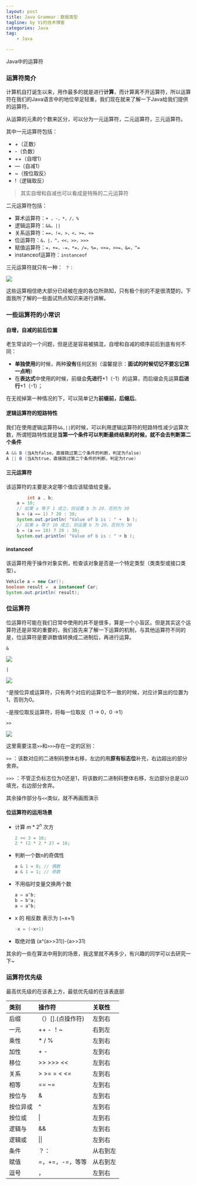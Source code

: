 ```yaml
---
layout: post  
title: Java Grammar：数据类型
tagline: by Vi的技术博客
categories: Java  
tag: 
    - Java

---
```


Java中的运算符

<!--more-->

### 运算符简介

计算机自打诞生以来，用作最多的就是进行**计算**，而计算离不开运算符，所以运算符在我们的Java语言中的地位举足轻重，我们现在就来了解一下Java给我们提供的运算符。

从运算的元素的个数来区分，可以分为一元运算符，二元运算符，三元运算符。

其中一元运算符包括：

- +（正数）
- -（负数）
- ++（自增1）
- —（自减1）
- ~（按位取反）
- !（逻辑取反）

> 其实自增和自减也可以看成是特殊的二元运算符

二元运算符包括：

- 算术运算符：`+ ，-，*，/，%`
- 逻辑运算符：`&&，||`
- 关系运算符：`==，!=，>，<，>=，<=`
- 位运算符：`&，|，^，<<，>>，>>>`
- 赋值运算符：`=，+=，-=，*=，/=，%=，<<=，>>=，&=，^=`
- instanceof运算符：`instanceof`

三元运算符就只有一种：` ？：`

![](http://www.justdojava.com/assets/images/2019/java/image_vi/08_11/1.jpg)

这些运算相信绝大部分已经被在座的各位所熟知，只有极个别的不是很清楚的，下面我所了解的一些面试热点知识来进行讲解。

### 一些运算符的小常识



#### 自增，自减的前后位置

老生常谈的一个问题，但是还是容易被搞混，自增和自减的顺序前后到底有何不同：

- **单独使用**的时候，两种**没有**任何区别（温馨提示：**面试的时候切记不要忘记第一点哟**）
- 在**表达式**中使用的时候，前缀会**先进行**+1（-1）的运算，而后缀会先运算**后进行**+1（-1）；

在无视掉第一种情况的下，可以简单记为**前缀前，后缀后**。



#### 逻辑运算符的短路特性

我们在使用逻辑运算符`&&,||`的时候，可以利用逻辑运算符的短路特性减少运算次数，所谓短路特性就是**当第一个条件可以判断最终结果的时候，就不会去判断第二个条件**

```java
A && B (当A为false，直接跳过第二个条件的判断，判定为false)
A || B (当A为true，直接跳过第二个条件的判断，判定为true)
```



#### 三元运算符

该运算符的主要是决定哪个值应该赋值给变量。

```java
		int a , b;
    a = 10;
    // 如果 a 等于 1 成立，则设置 b 为 20，否则为 30
    b = (a == 1) ? 20 : 30;
    System.out.println( "Value of b is : " +  b );
    // 如果 a 等于 10 成立，则设置 b 为 20，否则为 30
    b = (a == 10) ? 20 : 30;
    System.out.println( "Value of b is : " + b );
```



#### instanceof

该运算符用于操作对象实例，检查该对象是否是一个特定类型（类类型或接口类型）。

```java
Vehicle a = new Car();
boolean result =  a instanceof Car;
System.out.println( result);
```



### 位运算符

位运算符可能在我们日常中使用的并不是很多，算是一个小盲区。但是其实这个运算符还是非常的重要的，我们首先来了解一下运算的机制，与其他运算符不同的是，位运算符是要讲数值转换成二进制后，再进行运算。

`&`

![](http://www.justdojava.com/assets/images/2019/java/image_vi/08_11/2.png)

`|`

![](http://www.justdojava.com/assets/images/2019/java/image_vi/08_11/3.png)



`^`是按位异或运算符，只有两个对应的运算位不一致的时候，对应计算出的位置为1，否则为0。

`~`是按位取反运算符，将每一位取反（1 -> 0，0 ->1）

`>>`

![](http://www.justdojava.com/assets/images/2019/java/image_vi/08_11/4.png)

这里需要注意`>>`和`>>>`存在一定的区别：

`>>` ：该数对应的二进制码整体右移，左边的用**原有标志位**补充，右边超出的部分舍弃。

`>>>` ：不管正负标志位为0还是1，将该数的二进制码整体右移，左边部分总是以0填充，右边部分舍弃。

其余操作部分与`<<`类似，就不再画图演示



#### 位运算符的运用场景

- 计算 $m * 2^n$ 次方

  ```java
  2 << 3 = 16;
  2 * (2 * 2 * 2) = 16;
  ```

- 判断一个数n的奇偶性 

  ```java
  a & 1 = 0; // 偶数
  a & 1 = 1; // 奇数
  ```

- 不用临时变量交换两个数

  ```java
  a = a^b; 
  b = b^a; 
  a = a^b; 
  ```

- x 的 相反数 表示为 (~x+1)

  ```java
  -x = (~x+1)
  ```

- 取绝对值 (a^(a>>31))-(a>>31) 

  

其余的一些在算法中用到的场景，我这里就不再多少，有兴趣的同学可以去研究一下~

### 运算符优先级



最高优先级的在该表上方，最低优先级的在该表底部

| 类别     | 操作符            | 关联性   |
| :------- | :---------------- | :------- |
| 后缀     | （）[].(点操作符) | 左到右   |
| 一元     | ++ - ！~          | 右到左   |
| 乘性     | * / %             | 左到右   |
| 加性     | + -               | 左到右   |
| 移位     | \>\> \>\>\> <<    | 左到右   |
| 关系     | \> \>= = < <=     | 左到右   |
| 相等     | == ~=             | 左到右   |
| 按位与   | &                 | 左到右   |
| 按位异或 | ^                 | 左到右   |
| 按位或   | \|                | 左到右   |
| 逻辑与   | &&                | 左到右   |
| 逻辑或   | \|\|              | 左到右   |
| 条件     | ？：              | 从右到左 |
| 赋值     | =，+=，-=，等等   | 从右到左 |
| 逗号     | ，                | 左到右   |